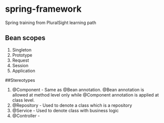 # spring-framework
Spring training from PluralSight learning path

## Bean scopes
1. Singleton
2. Prototype
3. Request
4. Session
5. Application

##Stereotypes
1. @Component - Same as @Bean annotation. @Bean annotation is allowed at method level only while @Component annotation is applied at class level.
2. @Repository - Used to denote a class which is a repository
3. @Service - Used to denote class with business logic
4. @Controller - 
